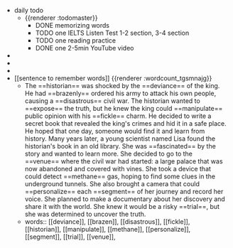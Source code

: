 - daily todo
	- {{renderer :todomaster}}
		- DONE memorizing words
		- TODO one IELTS Listen Test 1-2 section, 3-4 section
		- TODO one reading practice
		- DONE one 2-5min YouTube video
-
-
-
- [[sentence to remember words]] {{renderer :wordcount_tgsmnajg}}
	- The ==historian== was shocked by the ==deviance== of the king. He had ==brazenly== ordered his army to attack his own people, causing a ==disastrous== civil war. The historian wanted to ==expose== the truth, but he knew the king could ==manipulate== public opinion with his ==fickle== charm. He decided to write a secret book that revealed the king's crimes and hid it in a safe place. He hoped that one day, someone would find it and learn from history.
	  Many years later, a young scientist named Lisa found the historian's book in an old library. She was ==fascinated== by the story and wanted to learn more. She decided to go to the ==venue== where the civil war had started: a large palace that was now abandoned and covered with vines. She took a device that could detect ==methane== gas, hoping to find some clues in the underground tunnels. She also brought a camera that could ==personalize== each ==segment== of her journey and record her voice. She planned to make a documentary about her discovery and share it with the world. She knew it would be a risky ==trial==, but she was determined to uncover the truth.
	- words:: [[deviance]], [[brazen]], [[disastrous]], [[fickle]], [[historian]], [[manipulate]], [[methane]], [[personalize]], [[segment]], [[trial]], [[venue]],